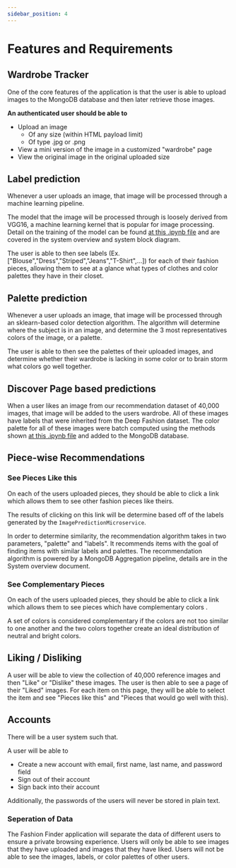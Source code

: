 ```yaml
---
sidebar_position: 4
---
```


# Features and Requirements

## Wardrobe Tracker
One of the core features of the application is that the user is able to upload images to the MongoDB database and then later retrieve those images.

**An authenticated user should be able to**
* Upload an image 
  * Of any size (within HTML payload limit)
  * Of type .jpg or .png
* View a mini version of the image in a customized "wardrobe" page
* View the original image in the original uploaded size
## Label prediction
Whenever a user uploads an image, that image will be processed through a machine learning pipeline.

The model that the image will be processed through is loosely derived from VGG16, a machine learning kernel that is popular for image processing. Detail on the training of the model can be found [at this .ipynb file](../../../model/src/ModelTraining3.ipynb) and are covered in the system overview and system block diagram.

The user is able to then see labels (Ex. ["Blouse","Dress","Striped","Jeans","T-Shirt",...]) for each of their fashion pieces, allowing them to see at a glance what types of clothes and color palettes they have in their closet.
## Palette prediction
Whenever a user uploads an image, that image will be processed through an sklearn-based color detection algorithm. The algorithm will determine where the subject is in an image, and determine the 3 most representatives colors of the image, or a palette.

The user is able to then see the palettes of their uploaded images, and determine whether their wardrobe is lacking in some color or to brain storm what colors go well together.

## Discover Page based predictions
When a user likes an image from our recommendation dataset of 40,000 images, that image will be added to the users wardrobe. All of these images have labels that were inherited from the Deep Fashion dataset. The color palette for all of these images were batch computed using the methods shown [at this .ipynb file](../../../model/src/ColorDetectionBatch.ipynb) and added to the MongoDB database. 

## Piece-wise Recommendations

### See Pieces Like this
On each of the users uploaded pieces, they should be able to click a link which allows them to see other fashion pieces like theirs.

The results of clicking on this link will be determine based off of the labels generated by the `ImagePredictionMicroservice`.

In order to determine similarity, the recommendation algorithm takes in two parameters, "palette" and "labels". It recommends items with the goal of finding items with similar labels and palettes. The recommendation algorithm is powered by a MongoDB Aggregation pipeline, details are in the System overview document.

### See Complementary Pieces
On each of the users uploaded pieces, they should be able to click a link which allows them to see pieces which have complementary colors .

A set of colors is considered complementary if the colors are not too similar to one another and the two colors together create an ideal distribution of neutral and bright colors.


## Liking / Disliking

A user will be able to view the collection of 40,000 reference images and then "Like" or "Dislike" these images. The user is then able to see a page of their "Liked" images. For each item on this page, they will be able to select the item and see "Pieces like this" and "Pieces that would go well with this).

## Accounts

There will be a user system such that.

A user will be able to
* Create a new account with email, first name, last name, and password field
* Sign out of their account
* Sign back into their account

Additionally, the passwords of the users will never be stored in plain text.

### Seperation of Data
The Fashion Finder application will separate the data of different users to ensure a private browsing experience. Users will only be able to see images that they have uploaded and images that they have liked. Users will not be able to see the images, labels, or color palettes of other users.
